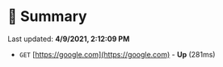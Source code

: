 # 📖 Summary
Last updated: **4/9/2021, 2:12:09 PM**

- `GET` [https://google.com](https://google.com) - **Up** (281ms)
